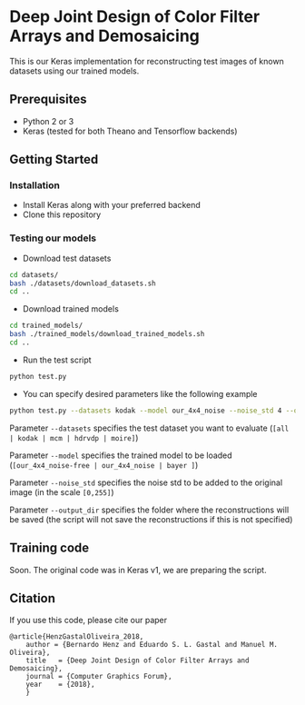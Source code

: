 # Deep Joint Design of Color Filter Arrays and Demosaicing

This is our Keras implementation for reconstructing test images of known datasets using our trained models.

## Prerequisites
- Python 2 or 3
- Keras (tested for both Theano and Tensorflow backends)

## Getting Started

### Installation
- Install Keras along with your preferred backend
- Clone this repository

### Testing our models
- Download test datasets
```bash
cd datasets/
bash ./datasets/download_datasets.sh
cd ..
```
- Download trained models
```bash
cd trained_models/
bash ./trained_models/download_trained_models.sh
cd ..
```
- Run the test script
```bash
python test.py
```
- You can specify desired parameters like the following example
```bash
python test.py --datasets kodak --model our_4x4_noise --noise_std 4 --output_dir results_noise_std4
```
Parameter ```--datasets``` specifies the test dataset you want to evaluate (```[all | kodak | mcm | hdrvdp | moire]```)

Parameter ```--model``` specifies the trained model to be loaded (```[our_4x4_noise-free | our_4x4_noise | bayer ]```)

Parameter ```--noise_std``` specifies the noise std to be added to the original image (in the scale ```[0,255]```)

Parameter ```--output_dir``` specifies the folder where the reconstructions will be saved (the script will not save the reconstructions if this is not specified)

## Training code
Soon. The original code was in Keras v1, we are preparing the script.


## Citation
If you use this code, please cite our paper
```
@article{HenzGastalOliveira_2018,
    author = {Bernardo Henz and Eduardo S. L. Gastal and Manuel M. Oliveira},
    title   = {Deep Joint Design of Color Filter Arrays and Demosaicing},
    journal = {Computer Graphics Forum},
    year    = {2018},
    }
```
